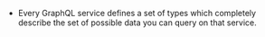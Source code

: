 
- Every GraphQL service defines a set of types which completely describe the set of possible data you can query on that service.